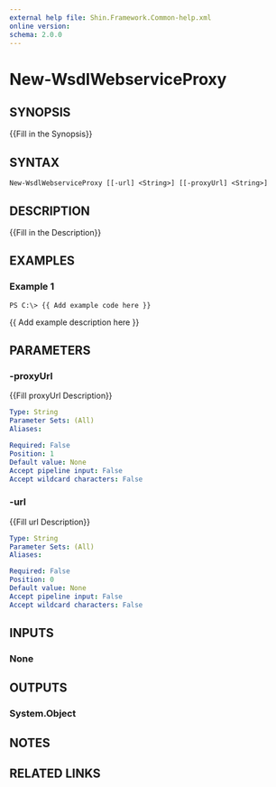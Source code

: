 ```yaml
---
external help file: Shin.Framework.Common-help.xml
online version: 
schema: 2.0.0
---
```


# New-WsdlWebserviceProxy

## SYNOPSIS
{{Fill in the Synopsis}}

## SYNTAX

```
New-WsdlWebserviceProxy [[-url] <String>] [[-proxyUrl] <String>]
```

## DESCRIPTION
{{Fill in the Description}}

## EXAMPLES

### Example 1
```
PS C:\> {{ Add example code here }}
```

{{ Add example description here }}

## PARAMETERS

### -proxyUrl
{{Fill proxyUrl Description}}

```yaml
Type: String
Parameter Sets: (All)
Aliases: 

Required: False
Position: 1
Default value: None
Accept pipeline input: False
Accept wildcard characters: False
```

### -url
{{Fill url Description}}

```yaml
Type: String
Parameter Sets: (All)
Aliases: 

Required: False
Position: 0
Default value: None
Accept pipeline input: False
Accept wildcard characters: False
```

## INPUTS

### None


## OUTPUTS

### System.Object

## NOTES

## RELATED LINKS

